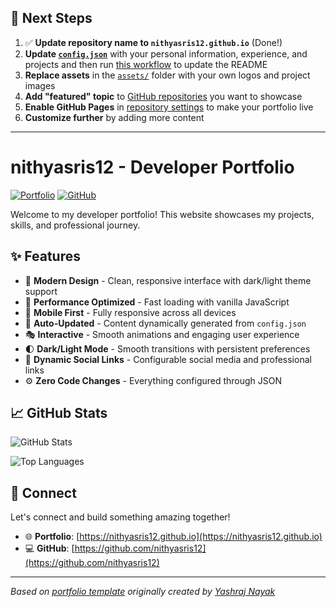 ## 🚀 Next Steps

1. ✅ **Update repository name to `nithyasris12.github.io`** (Done!)
2. **Update [`config.json`](https://github.com/nithyasris12/nithyasris12.github.io/blob/main/config.json)** with your personal information, experience, and projects and then run [this workflow](https://github.com/nithyasris12/nithyasris12.github.io/actions/workflows/update-readme.yml) to update the README
3. **Replace assets** in the [`assets/`](https://github.com/nithyasris12/nithyasris12.github.io/tree/main/assets/) folder with your own logos and project images
4. **Add "featured" topic** to [GitHub repositories](https://github.com/nithyasris12?tab=repositories) you want to showcase
5. **Enable GitHub Pages** in [repository settings](https://github.com/nithyasris12/nithyasris12.github.io/settings/pages) to make your portfolio live
6. **Customize further** by adding more content

---

# nithyasris12 - Developer Portfolio

<div align="left">
  
[![Portfolio](https://img.shields.io/badge/🌐_Visit_Portfolio-Live-brightgreen?style=for-the-badge)](https://nithyasris12.github.io)
[![GitHub](https://img.shields.io/badge/GitHub-Profile-181717?style=for-the-badge&logo=github)](https://github.com/nithyasris12)

</div>

Welcome to my developer portfolio! This website showcases my projects, skills, and professional journey.

## ✨ Features

- 🎨 **Modern Design** - Clean, responsive interface with dark/light theme support
- 🚀 **Performance Optimized** - Fast loading with vanilla JavaScript
- 📱 **Mobile First** - Fully responsive across all devices
- 🔄 **Auto-Updated** - Content dynamically generated from `config.json`
- 🎭 **Interactive** - Smooth animations and engaging user experience
- 🌓 **Dark/Light Mode** - Smooth transitions with persistent preferences
- 🔗 **Dynamic Social Links** - Configurable social media and professional links
- ⚙️ **Zero Code Changes** - Everything configured through JSON

## 📈 GitHub Stats

<div align="left">

![GitHub Stats](https://github-readme-stats.vercel.app/api?username=nithyasris12&theme=dark&hide_border=true&include_all_commits=true&count_private=true)

![Top Languages](https://github-readme-stats.vercel.app/api/top-langs/?username=nithyasris12&theme=dark&hide_border=true&include_all_commits=true&count_private=true&layout=compact)

</div>

## 🤝 Connect

Let's connect and build something amazing together!

- 🌐 **Portfolio**: [https://nithyasris12.github.io](https://nithyasris12.github.io)
- 💻 **GitHub**: [https://github.com/nithyasris12](https://github.com/nithyasris12)

---

*Based on [portfolio template](https://github.com/yashrajnayak/developer-portfolio) originally created by [Yashraj Nayak](https://github.com/yashrajnayak)*